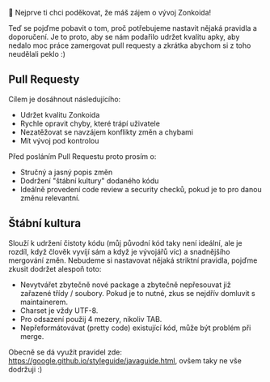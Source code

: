 :wave:  Nejprve ti chci poděkovat, že máš zájem o vývoj Zonkoida!

Teď se pojďme pobavit o tom, proč potřebujeme nastavit nějaká pravidla a doporučení. Je to proto, aby se nám podařilo udržet kvalitu apky,
aby nedalo moc práce zamergovat pull requesty a zkrátka abychom si z toho neudělali peklo :)

## Pull Requesty ##
Cílem je dosáhnout následujícího:

- Udržet kvalitu Zonkoida
- Rychle opravit chyby, které trápí uživatele
- Nezatěžovat se navzájem konflikty změn a chybami
- Mít vývoj pod kontrolou

Před posláním Pull Requestu proto prosím o:
- Stručný a jasný popis změn
- Dodržení "štábní kultury" dodaného kódu
- Ideálně provedení code review a security checků, pokud je to pro danou změnu relevantní.


## Štábní kultura ##
Slouží k udržení čistoty kódu (můj původní kód taky není ideální, ale je rozdíl, když člověk vyvíjí sám a když je vývojářů víc)
a snadnějšího mergování změn. Nebudeme si nastavovat nějaká striktní pravidla, pojďme zkusit dodržet alespoň toto:

- Nevytvářet zbytečně nové package a zbytečně nepřesouvat již zařazené třídy / soubory. Pokud je to nutné, 
zkus se nejdřív domluvit s maintainerem.
- Charset je vždy UTF-8.
- Pro odsazení použij 4 mezery, nikoliv TAB. 
- Nepřeformátovávat (pretty code) existující kód, může být problém při merge.

Obecně se dá využít pravidel zde: https://google.github.io/styleguide/javaguide.html, ovšem taky ne vše dodržuji :)
